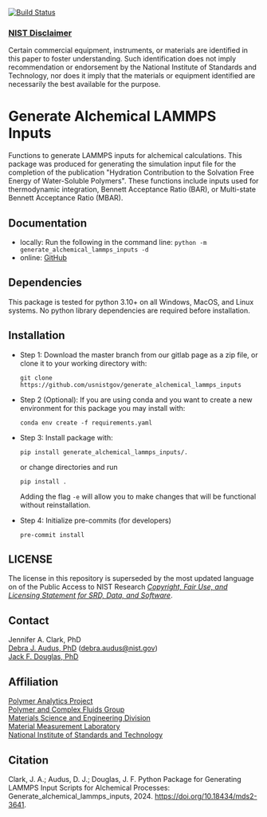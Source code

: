 <!--- GitHub Badges only --->
[![Build Status](https://github.com/usnistgov/generate_alchemical_lammps_inputs/workflows/CI/badge.svg)](https://github.com/usnistgov/generate_alchemical_lammps_inputs/actions?query=workflow%3ACI)

### [NIST Disclaimer][nist-disclaimer]

Certain commercial equipment, instruments, or materials are identified in this paper to foster understanding. Such identification does not imply recommendation or endorsement by the National Institute of Standards and Technology, nor does it imply that the materials or equipment identified are necessarily the best available for the purpose.

Generate Alchemical LAMMPS Inputs
==============================

Functions to generate LAMMPS inputs for alchemical calculations. This package was produced for generating the simulation input file for the completion of the publication "Hydration Contribution to the Solvation Free Energy of Water-Soluble Polymers". These functions include inputs used for thermodynamic integration, Bennett Acceptance Ratio (BAR), or Multi-state Bennett Acceptance Ratio (MBAR).

## Documentation

 - locally: Run the following in the command line: ``python -m generate_alchemical_lammps_inputs -d``
 - online: [GitHub][docs4nist]

## Dependencies

This package is tested for python 3.10+ on all Windows, MacOS, and Linux systems.
No python library dependencies are required before installation.

## Installation

* Step 1: Download the master branch from our gitlab page as a zip file, or clone it to your working directory with:

    ``git clone https://github.com/usnistgov/generate_alchemical_lammps_inputs``

* Step 2 (Optional): If you are using conda and you want to create a new environment for this package you may install with:

    ``conda env create -f requirements.yaml``

* Step 3: Install package with:

    ``pip install generate_alchemical_lammps_inputs/.``

    or change directories and run

    ``pip install .``

    Adding the flag ``-e`` will allow you to make changes that will be functional without reinstallation.

* Step 4: Initialize pre-commits (for developers)

    ``pre-commit install``

## LICENSE

The license in this repository is superseded by the most updated language
on of the Public Access to NIST Research [*Copyright, Fair Use, and Licensing Statement for SRD, Data, and Software*][nist-open].

## Contact

Jennifer A. Clark, PhD\
[Debra J. Audus, PhD][daudus] (debra.audus@nist.gov)\
[Jack F. Douglas, PhD][jdouglas]

## Affiliation
[Polymer Analytics Project][polyanal]\
[Polymer and Complex Fluids Group][group1]\
[Materials Science and Engineering Division][msed]\
[Material Measurement Laboratory][mml]\
[National Institute of Standards and Technology][nist]

## Citation

Clark, J. A.; Audus, D. J.; Douglas, J. F. Python Package for Generating LAMMPS Input Scripts for Alchemical Processes: Generate_alchemical_lammps_inputs, 2024. https://doi.org/10.18434/mds2-3641.

<!-- References -->

[18f-guide]: https://github.com/18F/open-source-guide/blob/18f-pages/pages/making-readmes-readable.md
[cornell-meta]: https://data.research.cornell.edu/content/readme
[gh-rob]: https://odiwiki.nist.gov/pub/ODI/GitHub/GHROB.pdf
[li-bsd]: https://opensource.org/licenses/bsd-license
[li-gpl]: https://opensource.org/licenses/gpl-license
[li-mit]: https://opensource.org/licenses/mit-license
[nist-disclaimer]: https://www.nist.gov/open/license
[nist-s-1801-02]: https://inet.nist.gov/adlp/directives/review-data-intended-publication
[nist-open]: https://www.nist.gov/open/license#software
[docs4nist]: https://www.nist.gov/docs4nist/
[daudus]: https://www.nist.gov/people/debra-audus
[jdouglas]: https://www.nist.gov/people/jack-f-douglas
[polyanal]: https://www.nist.gov/programs-projects/polymer-analytics
[group1]: https://www.nist.gov/mml/materials-science-and-engineering-division/polymers-and-complex-fluids-group
[msed]: https://www.nist.gov/mml/materials-science-and-engineering-division
[mml]: https://www.nist.gov/mml
[nist]: https://www.nist.gov
